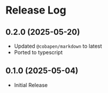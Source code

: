 # Release Log

## 0.2.0 (2025-05-20)

- Updated `@cobapen/markdown` to latest
- Ported to typescript

## 0.1.0 (2025-05-04)

- Initial Release